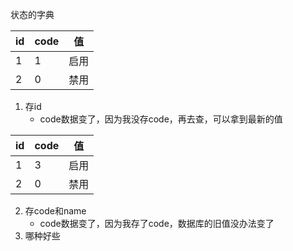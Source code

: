 状态的字典

id|code|值|
----- | -----| -----
1  |1  |启用
2  |0  |禁用

1.  存id
     - code数据变了，因为我没存code，再去查，可以拿到最新的值

id|code|值|
----- | -----| -----
1  |3 |启用
2  |0  |禁用

2. 存code和name
      - code数据变了，因为我存了code，数据库的旧值没办法变了
 3. 哪种好些